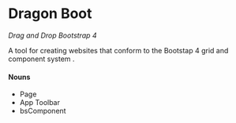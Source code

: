 # Dragon Boot
*Drag and Drop Bootstrap 4*

A tool for creating websites that conform to the Bootstap 4 grid and component system .

#### Nouns
* Page
* App Toolbar
* bsComponent
